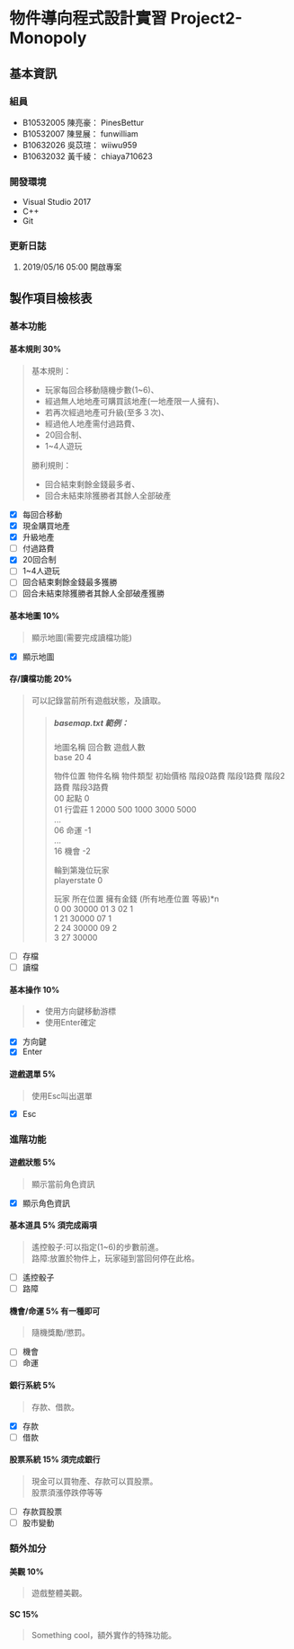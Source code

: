 # 物件導向程式設計實習 Project2-Monopoly

## 基本資訊

### 組員
* B10532005 陳亮豪： PinesBettur  
* B10532007 陳昱展： funwilliam  
* B10632026 吳苡瑄： wiiwu959  
* B10632032 黃千綾： chiaya710623

### 開發環境
* Visual Studio 2017
* C++
* Git

### 更新日誌
1. 2019/05/16 05:00 開啟專案


## 製作項目檢核表

### 基本功能

#### 基本規則 30%
> 基本規則：
> * 玩家每回合移動隨機步數(1~6)、
> * 經過無人地地產可購買該地產(一地產限一人擁有)、
> * 若再次經過地產可升級(至多３次)、
> * 經過他人地產需付過路費、
> * 20回合制、
> * 1~4人遊玩  
> 
> 勝利規則：  
> * 回合結束剩餘金錢最多者、
> * 回合未結束除獲勝者其餘人全部破產
- [x] 每回合移動
- [x] 現金購買地產
- [x] 升級地產
- [ ] 付過路費
- [x] 20回合制
- [ ] 1~4人遊玩
- [ ] 回合結束剩餘金錢最多獲勝
- [ ] 回合未結束除獲勝者其餘人全部破產獲勝

#### 基本地圖 10%
> 顯示地圖(需要完成讀檔功能)
- [x] 顯示地圖

#### 存/讀檔功能 20%
> 可以記錄當前所有遊戲狀態，及讀取。
> > ##### basemap.txt 範例：
> > 地圖名稱 回合數 遊戲人數  
> > base 20 4  
> >   
> > 物件位置 物件名稱 物件類型 初始價格 階段0路費 階段1路費 階段2路費 階段3路費  
> > 00 起點 0  
> > 01 行雲莊 1 2000 500 1000 3000 5000  
> > ...  
> > 06 命運 -1  
> > ...  
> > 16 機會 -2  
> >   
> > 輪到第幾位玩家  
> > playerstate 0
> > 
> > 玩家 所在位置 擁有金錢 (所有地產位置 等級)*n  
> > 0 00 30000 01 3 02 1  
> > 1 21 30000 07 1  
> > 2 24 30000 09 2  
> > 3 27 30000  
- [ ] 存檔
- [ ] 讀檔

#### 基本操作 10%
> * 使用方向鍵移動游標
> * 使用Enter確定
- [x] 方向鍵
- [x] Enter

#### 遊戲選單 5%
> 使用Esc叫出選單
- [x] Esc


### 進階功能

#### 遊戲狀態 5%
>  顯示當前角色資訊
- [x] 顯示角色資訊

#### 基本道具 5% 須完成兩項
> 遙控骰子:可以指定(1~6)的步數前進。  
> 路障:放置於物件上，玩家碰到當回何停在此格。
- [ ] 遙控骰子
- [ ] 路障

#### 機會/命運 5% 有一種即可
> 隨機獎勵/懲罰。
- [ ] 機會
- [ ] 命運

#### 銀行系統 5%
> 存款、借款。
- [x] 存款
- [ ] 借款

#### 股票系統 15% 須完成銀行
> 現金可以買物產、存款可以買股票。  
> 股票須漲停跌停等等
- [ ] 存款買股票
- [ ] 股市變動

### 額外加分
#### 美觀 10%
> 遊戲整體美觀。

#### SC 15%
> Something cool，額外實作的特殊功能。
